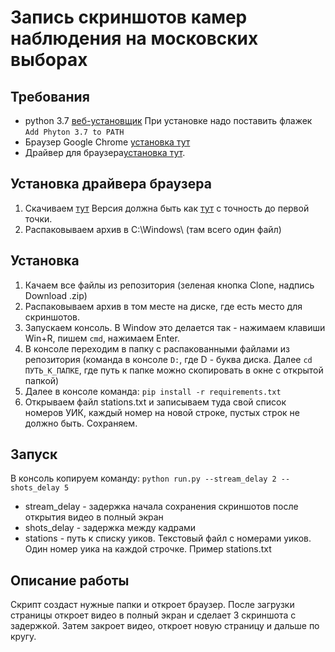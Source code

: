 # Запись скриншотов камер наблюдения на московских выборах

## Требования
   - python 3.7 [веб-установщик](https://www.python.org/ftp/python/3.7.8/python-3.7.8-amd64-webinstall.exe) При установке надо поставить флажек `Add Phyton 3.7 to PATH`
   - Браузер Google Chrome [установка тут](https://www.google.ru/intl/ru/chrome)
   - Драйвер для браузера[установка тут](https://sites.google.com/a/chromium.org/chromedriver/downloads). 

## Установка драйвера браузера
   1. Скачиваем [тут](https://sites.google.com/a/chromium.org/chromedriver/downloads) Версия должна быть как [тут](chrome://version) с точность до первой точки.
   2. Распаковываем архив в C:\Windows\ (там всего один файл)

## Установка

1. Качаем все файлы из репозитория (зеленая кнопка Clone, надпись Download .zip)
2. Распаковываем архив в том месте на диске, где есть место для скриншотов.
3. Запускаем консоль. В Window это делается так - нажимаем клавиши Win+R, пишем `cmd`, нажимаем Enter.
4. В консоле переходим в папку с распакованными файлами из репозитория (команда в консоле `D:`, где D - буква диска. Далее `cd ПУТЬ_К_ПАПКЕ`, где путь к папке можно скопировать в окне с открытой папкой)
5. Далее в консоле команда:
`pip install -r requirements.txt`
6. Открываем файл stations.txt и записываем туда свой список номеров УИК, каждый номер на новой строке, пустых строк не должно быть. Сохраняем.


## Запуск
В консоль копируем команду:
`python run.py --stream_delay 2 --shots_delay 5`
  - stream_delay - задержка начала сохранения скриншотов после открытия видео в полный экран
  - shots_delay - задержка между кадрами
  - stations - путь к списку уиков. Текстовый файл с номерами уиков. Один номер уика на каждой строчке. Пример stations.txt


## Описание работы

Скрипт создаст нужные папки и откроет браузер. После загрузки страницы откроет видео в полный экран и сделает 3 скриншота с задержкой. Затем закроет видео, откроет новую страницу и дальше по кругу.

